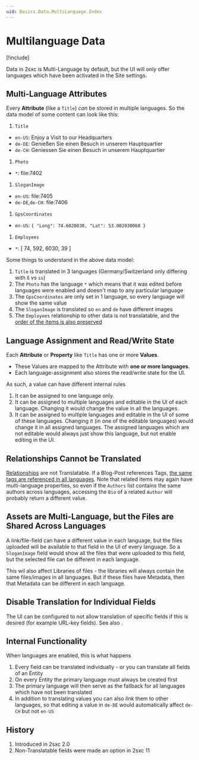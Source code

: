 ```yaml
---
uid: Basics.Data.MultiLanguage.Index
---
```


# Multilanguage Data

[!include[](~/basics/stack/_shared-float-summary.md)]
<style>.context-box-summary .data-all { visibility: visible; } </style>

Data in 2sxc is Multi-Language by default, but the UI will only offer languages which have been activated in the Site settings. 

## Multi-Language Attributes

Every **Attribute** (like a `Title`) _can_ be stored in multiple languages. So the data model of some content can look like this:

1. `Title`
  * `en-US`: Enjoy a Visit to our Headquarters
  * `de-DE`: Genießen Sie einen Besuch in unserem Hauptquartier
  * `de-CH`: Geniessen Sie einen Besuch in unserem Hauptquartier
1. `Photo`
  * `*`: file:7402
1. `SloganImage`
  * `en-US`: file:7405
  * `de-DE`,`de-CH`: file:7406
1. `GpsCoordinates`
  * `en-US`: `{ "Long": 74.6020030, "Lat": 53.002030060 }`
1. `Employees`
  * `*`: [ 74, 592, 6030, 39 ]

Some things to understand in the above data model:

1. `Title` is translated in 3 languages (Germany/Switzerland only differing with `ß` vs `ss`)
1. The `Photo` has the language `*` which means that it was edited before languages were enabled and doesn't map to any particular language
1. The `GpsCoordinates` are only set in 1 language, so every language will show the same value
1. The `SloganImage` is translated so `en` and `de` have different images
1. The `Employees` relationship to other data is not translatable, and the [order of the items is also preserved](xref:Basics.Data.Relationships.Index)

## Language Assignment and Read/Write State

Each **Attribute** or **Property** like `Title` has one or more **Values**. 

* These Values are mapped to the Attribute with **one or more languages**. 
* Each language-assignment also stores the read/write state for the UI. 

As such, a value can have different internal rules

1. It can be assigned to one language only.
1. It can be assigned to multiple languages and editable in the UI of each language. Changing it would change the value in all the languages.
1. It can be assigned to multiple languages and editable in the UI of some of these languages. Changing it (in one of the editable languages) would change it in all assigned languages. The assigned languages which are not editable would always just show this language, but not enable editing in the UI.

## Relationships Cannot be Translated

[Relationships](xref:Basics.Data.Relationships.Index) are not Translatable. 
If a Blog-Post references Tags, [the same tags are referenced in all languages](xref:Basics.Data.Relationships.Index). 
Note that related items may again have multi-language properties, so even if the `Authors` list contains the same authors across languages, accessing the `Bio` of a related `Author` will probably return a different value. 

## Assets are Multi-Language, but the Files are Shared Across Languages

A link/file-field can have a different value in each language, but the files uploaded will be available to that field in the UI of every language. So a `SloganImage` field would show all the files that were uploaded to this field, but the selected file can be different in each language. 

This wil also affect Libraries of files - the libraries will always contain the same files/images in all languages. But if these files have Metadata, then that Metadata can be different in each language. 

## Disable Translation for Individual Fields

The UI can be configured to not allow translation of specific fields if this is desired (for example URL-key fields). See also [](xref:Basics.Cms.Languages.Index).

## Internal Functionality

When languages are enabled, this is what happens

1. Every field can be translated individually - or you can translate all fields of an Entity
1. On every Entity the primary language must always be created first
1. The primary language will then serve as the fallback for all languages which have not been translated
1. In addition to translating values you can also _link_ them to other languages, so that editing a value in `de-DE` would automatically affect `de-CH` but not `en-US`


## History

1. Introduced in 2sxc 2.0
2. Non-Translatable fields were made an option in 2sxc 11

